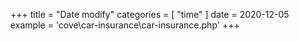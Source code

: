 +++
title = "Date modify"
categories = [ "time" ]
date = 2020-12-05
example = 'cove\car-insurance\car-insurance.php'
+++
